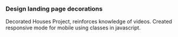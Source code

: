### Design landing page decorations

Decorated Houses Project, reinforces knowledge of videos. Created responsive mode for mobile using classes in javascript.

